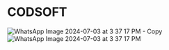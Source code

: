 # CODSOFT
![WhatsApp Image 2024-07-03 at 3 37 17 PM - Copy](https://github.com/mrjam005/CODSOFT/assets/174598799/91d8e1ed-8b58-4476-826d-1a282e939c5e)
![WhatsApp Image 2024-07-03 at 3 37 17 PM](https://github.com/mrjam005/CODSOFT/assets/174598799/5e8b81ff-b874-4a0c-ab94-d9f920881175)
